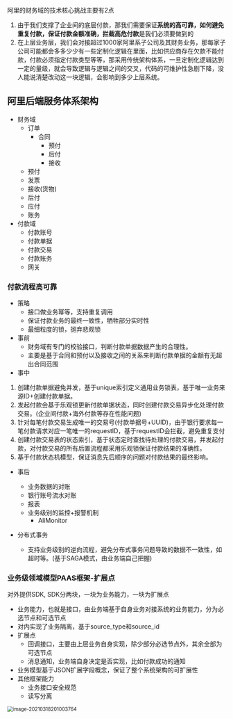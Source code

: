 阿里的财务域的技术核心挑战主要有2点

1. 由于我们支撑了企业间的底层付款，那我们需要保证**系统的高可靠，如何避免重复付款，保证付款金额准确，拦截高危付款**是我们必须要做到的
2. 在上层业务层，我们会对接超过1000家阿里系子公司及其财务业务，那每家子公司可能都会多多少少有一些定制化逻辑在里面，比如供应商存在欠款不能付款，付款必须指定付款类型等等，那采用传统架构体系，一旦定制化逻辑达到一定的量级，就会导致逻辑与逻辑之间的交叉，代码的可维护性急剧下降，没人能说清楚改动这一块逻辑，会影响到多少上层系统。

##  阿里后端服务体系架构

- 财务域
  - 订单
    - 合同
      - 预付
      - 后付
      - 接收
  - 预付
  - 发票
  - 接收(货物)
  - 后付
  - 应付
  - 账务
- 付款域
  - 付款账号
  - 付款单据
  - 付款交易
  - 付款账务
  - 网关

### 付款流程高可靠

- 策略
  - 接口做业务幂等，支持重复调用
  - 保证付款业务的最终一致性，牺牲部分实时性
  - 最细粒度的锁，抛弃悲观锁
- 事前
  - 财务域有专门的校验接口，判断付款单据数据产生的合理性。
  - 主要是基于合同和预付以及接收之间的关系来判断付款单据的金额有无超出合同范围
- 事中

1. 创建付款单据避免并发，基于unique索引定义通用业务锁表，基于唯一业务来源ID+创建付款单据。
2. 发起付款会基于乐观锁更新付款单据状态，同时创建付款交易异步化处理付款交易。(企业间付款+海外付款等存在性能问题)
3. 针对每笔付款交易生成唯一的交易号(付款单据号+UUID)，由于银行要求每一笔付款请求对应一笔唯一的requestID，基于requestID会拦截，避免重复支付
4. 创建付款交易表的状态索引，基于状态定时查找待处理的付款交易，并发起付款，对付款交易的所有后置流程都采用乐观锁保证付款结果的准确性。
5. 基于付款状态机模型，保证消息先后顺序的问题对付款结果的最终影响。

- 事后
  - 业务数据的对账
  - 银行账号流水对账
  - 报表
  - 业务级别的监控+报警机制
    - AliMonitor

- 分布式事务
  - 支持业务级别的逆向流程，避免分布式事务问题导致的数据不一致性，如超时等。(基于SAGA模式，由业务端自己把握)

### 业务级领域模型PAAS框架-扩展点

对外提供SDK, SDK分两块，一块为业务能力，一块为扩展点

- 业务能力，也就是接口，由业务端基于自身业务对接系统的业务能力，分为必选节点和可选节点
- 对内实现了业务隔离，基于source_type和source_id
- 扩展点
  - 回调接口，主要由上层业务自身实现，除少部分必选节点外，其余全部为可选节点
  - 消息通知，业务端自身决定是否实现，比如付款成功的通知
- 业务模型基于JSON扩展字段概念，保证了整个系统架构的可扩展性
- 其他框架能力
  - 业务接口安全规范
  - 读写分离

<img src="/Users/likaer/Library/Application Support/typora-user-images/image-20210318201003764.png" alt="image-20210318201003764" style="zoom:80%;" />